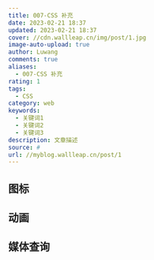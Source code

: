 ```yaml
---
title: 007-CSS 补充
date: 2023-02-21 18:37
updated: 2023-02-21 18:37
cover: //cdn.wallleap.cn/img/post/1.jpg
image-auto-upload: true
author: Luwang
comments: true
aliases:
  - 007-CSS 补充
rating: 1
tags:
  - CSS
category: web
keywords:
  - 关键词1
  - 关键词2
  - 关键词3
description: 文章描述
source: #
url: //myblog.wallleap.cn/post/1
---
```


## 图标

## 动画

## 媒体查询